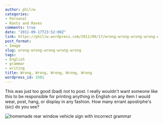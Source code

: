```yaml
---
author: philrw
categories:
- Personal
- Rants and Raves
comments: true
date: "2011-09-17T23:52:00Z"
link: https://philrw.wordpress.com/2011/09/17/wrong-wrong-wrong-wrong-wrong/
post_format:
- Image
slug: wrong-wrong-wrong-wrong-wrong
tags:
- English
- grammar
- writing
title: Wrong, Wrong, Wrong, Wrong, Wrong
wordpress_id: 3581
---
```


This was just too good (bad) not to post. I really wouldn't want someone like this to be responsible for printing anything in English on any item I would wear, post, hang, or display in any fashion. How many errant apostrphe's (sic) do you see?

![homemade rear window vehicle sign with incorrect grammar](/images/IMG_0846.jpg)
